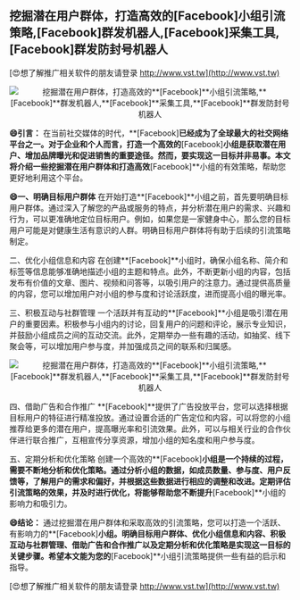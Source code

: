 ## **挖掘潜在用户群体，打造高效的**[Facebook]**小组引流策略,**[Facebook]**群发机器人,**[Facebook]**采集工具,**[Facebook]**群发防封号机器人**

[😍想了解推广相关软件的朋友请登录 http://www.vst.tw](http://www.vst.tw)

 <center><img src="https://vst.tw/MP4/tuiguang/png/5.png" alt="挖掘潜在用户群体，打造高效的**[Facebook]**小组引流策略,**[Facebook]**群发机器人,**[Facebook]**采集工具,**[Facebook]**群发防封号机器人"></center>

**😄引言：**
在当前社交媒体的时代，**[Facebook]**已经成为了全球最大的社交网络平台之一。对于企业和个人而言，打造一个高效的**[Facebook]**小组是获取潜在用户、增加品牌曝光和促进销售的重要途径。然而，要实现这一目标并非易事。本文将介绍一些挖掘潜在用户群体和打造高效**[Facebook]**小组的有效策略，帮助您更好地利用这个平台。

**😄一、明确目标用户群体**
在开始打造**[Facebook]**小组之前，首先要明确目标用户群体。通过深入了解您的产品或服务的特点，并分析潜在用户的需求、兴趣和行为，可以更准确地定位目标用户。例如，如果您是一家健身中心，那么您的目标用户可能是对健康生活有意识的人群。明确目标用户群体将有助于后续的引流策略制定。

二、优化小组信息和内容
在创建**[Facebook]**小组时，确保小组名称、简介和标签等信息能够准确地描述小组的主题和特点。此外，不断更新小组的内容，包括发布有价值的文章、图片、视频和问答等，以吸引用户的注意力。通过提供高质量的内容，您可以增加用户对小组的参与度和讨论活跃度，进而提高小组的曝光率。

三、积极互动与社群管理
一个活跃并有互动的**[Facebook]**小组是吸引潜在用户的重要因素。积极参与小组内的讨论，回复用户的问题和评论，展示专业知识，并鼓励小组成员之间的互动交流。此外，定期举办一些有趣的活动，如抽奖、线下聚会等，可以增加用户参与度，并加强成员之间的联系和归属感。

 <center><img src="https://vst.tw/MP4/tuiguang/png/6.png" alt="挖掘潜在用户群体，打造高效的**[Facebook]**小组引流策略,**[Facebook]**群发机器人,**[Facebook]**采集工具,**[Facebook]**群发防封号机器人"></center>

四、借助广告和合作推广
**[Facebook]**提供了广告投放平台，您可以选择根据目标用户的特征进行精准投放。通过设置合适的广告定位和内容，可以将您的小组推荐给更多的潜在用户，提高曝光率和引流效果。此外，可以与相关行业的合作伙伴进行联合推广，互相宣传分享资源，增加小组的知名度和用户参与度。

五、定期分析和优化策略
创建一个高效的**[Facebook]**小组是一个持续的过程，需要不断地分析和优化策略。通过分析小组的数据，如成员数量、参与度、用户反馈等，了解用户的需求和偏好，并根据这些数据进行相应的调整和改进。定期评估引流策略的效果，并及时进行优化，将能够帮助您不断提升**[Facebook]**小组的影响力和吸引力。

**😄结论：**
通过挖掘潜在用户群体和采取高效的引流策略，您可以打造一个活跃、有影响力的**[Facebook]**小组。明确目标用户群体、优化小组信息和内容、积极互动与社群管理、借助广告和合作推广以及定期分析和优化策略是实现这一目标的关键步骤。希望本文能为您的**[Facebook]**小组引流策略提供一些有益的启示和指导。

[😍想了解推广相关软件的朋友请登录 http://www.vst.tw](http://www.vst.tw)



